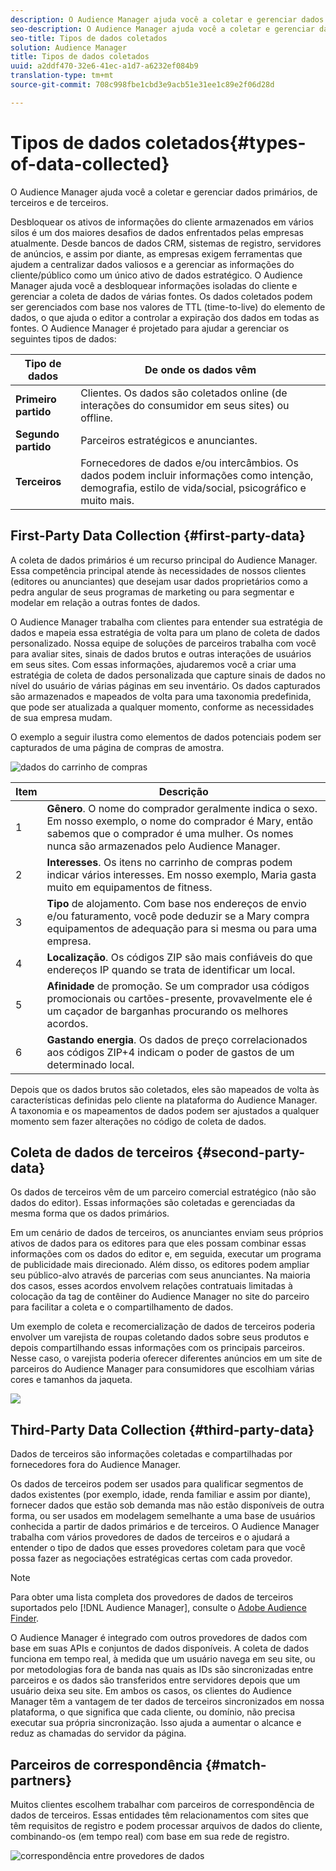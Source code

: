 ```yaml
---
description: O Audience Manager ajuda você a coletar e gerenciar dados primários, de terceiros e de terceiros.
seo-description: O Audience Manager ajuda você a coletar e gerenciar dados primários, de terceiros e de terceiros.
seo-title: Tipos de dados coletados
solution: Audience Manager
title: Tipos de dados coletados
uuid: a2ddf470-32e6-41ec-a1d7-a6232ef084b9
translation-type: tm+mt
source-git-commit: 708c998fbe1cbd3e9acb51e31ee1c89e2f06d28d

---
```



# Tipos de dados coletados{#types-of-data-collected}

O Audience Manager ajuda você a coletar e gerenciar dados primários, de terceiros e de terceiros.

Desbloquear os ativos de informações do cliente armazenados em vários silos é um dos maiores desafios de dados enfrentados pelas empresas atualmente. Desde bancos de dados CRM, sistemas de registro, servidores de anúncios, e assim por diante, as empresas exigem ferramentas que ajudem a centralizar dados valiosos e a gerenciar as informações do cliente/público como um único ativo de dados estratégico. O Audience Manager ajuda você a desbloquear informações isoladas do cliente e gerenciar a coleta de dados de várias fontes. Os dados coletados podem ser gerenciados com base nos valores de TTL (time-to-live) do elemento de dados, o que ajuda o editor a controlar a expiração dos dados em todas as fontes. O Audience Manager é projetado para ajudar a gerenciar os seguintes tipos de dados:

| Tipo de dados | De onde os dados vêm |
|---|---|
| **Primeiro partido** | Clientes. Os dados são coletados online (de interações do consumidor em seus sites) ou offline. |
| **Segundo partido** | Parceiros estratégicos e anunciantes. |
| **Terceiros** | Fornecedores de dados e/ou intercâmbios. Os dados podem incluir informações como intenção, demografia, estilo de vida/social, psicográfico e muito mais. |

## First-Party Data Collection {#first-party-data}

A coleta de dados primários é um recurso principal do Audience Manager. Essa competência principal atende às necessidades de nossos clientes (editores ou anunciantes) que desejam usar dados proprietários como a pedra angular de seus programas de marketing ou para segmentar e modelar em relação a outras fontes de dados.

<!-- 

c_1st_party_data.xml

 -->

O Audience Manager trabalha com clientes para entender sua estratégia de dados e mapeia essa estratégia de volta para um plano de coleta de dados personalizado. Nossa equipe de soluções de parceiros trabalha com você para avaliar sites, sinais de dados brutos e outras interações de usuários em seus sites. Com essas informações, ajudaremos você a criar uma estratégia de coleta de dados personalizada que capture sinais de dados no nível do usuário de várias páginas em seu inventário. Os dados capturados são armazenados e mapeados de volta para uma taxonomia predefinida, que pode ser atualizada a qualquer momento, conforme as necessidades de sua empresa mudam.

O exemplo a seguir ilustra como elementos de dados potenciais podem ser capturados de uma página de compras de amostra.

![dados do carrinho de compras](assets/shopping-cart-data.png)

| Item | Descrição |
|---|---|
| 1 | **Gênero**. O nome do comprador geralmente indica o sexo. Em nosso exemplo, o nome do comprador é Mary, então sabemos que o comprador é uma mulher. Os nomes nunca são armazenados pelo Audience Manager. |
| 2 | **Interesses**. Os itens no carrinho de compras podem indicar vários interesses. Em nosso exemplo, Maria gasta muito em equipamentos de fitness. |
| 3 | **Tipo** de alojamento. Com base nos endereços de envio e/ou faturamento, você pode deduzir se a Mary compra equipamentos de adequação para si mesma ou para uma empresa. |
| 4 | **Localização**. Os códigos ZIP são mais confiáveis do que endereços IP quando se trata de identificar um local. |
| 5 | **Afinidade** de promoção. Se um comprador usa códigos promocionais ou cartões-presente, provavelmente ele é um caçador de barganhas procurando os melhores acordos. |
| 6 | **Gastando energia**. Os dados de preço correlacionados aos códigos ZIP+4 indicam o poder de gastos de um determinado local. |

Depois que os dados brutos são coletados, eles são mapeados de volta às características definidas pelo cliente na plataforma do Audience Manager. A taxonomia e os mapeamentos de dados podem ser ajustados a qualquer momento sem fazer alterações no código de coleta de dados.

## Coleta de dados de terceiros {#second-party-data}

Os dados de terceiros vêm de um parceiro comercial estratégico (não são dados do editor). Essas informações são coletadas e gerenciadas da mesma forma que os dados primários.

<!-- 

c_2nd_party_data.xml

 -->

Em um cenário de dados de terceiros, os anunciantes enviam seus próprios ativos de dados para os editores para que eles possam combinar essas informações com os dados do editor e, em seguida, executar um programa de publicidade mais direcionado. Além disso, os editores podem ampliar seu público-alvo através de parcerias com seus anunciantes. Na maioria dos casos, esses acordos envolvem relações contratuais limitadas à colocação da tag de contêiner do Audience Manager no site do parceiro para facilitar a coleta e o compartilhamento de dados.

Um exemplo de coleta e recomercialização de dados de terceiros poderia envolver um varejista de roupas coletando dados sobre seus produtos e depois compartilhando essas informações com os principais parceiros. Nesse caso, o varejista poderia oferecer diferentes anúncios em um site de parceiros do Audience Manager para consumidores que escolhiam várias cores e tamanhos da jaqueta.

![](assets/shopping-cart-traits.png)

## Third-Party Data Collection {#third-party-data}

Dados de terceiros são informações coletadas e compartilhadas por fornecedores fora do Audience Manager.

<!-- 

c_3rd_party_data.xml

 -->

Os dados de terceiros podem ser usados para qualificar segmentos de dados existentes (por exemplo, idade, renda familiar e assim por diante), fornecer dados que estão sob demanda mas não estão disponíveis de outra forma, ou ser usados em modelagem semelhante a uma base de usuários conhecida a partir de dados primários e de terceiros. O Audience Manager trabalha com vários provedores de dados de terceiros e o ajudará a entender o tipo de dados que esses provedores coletam para que você possa fazer as negociações estratégicas certas com cada provedor.

>[!NOTE]
>
>Para obter uma lista completa dos provedores de dados de terceiros suportados pelo [!DNL Audience Manager], consulte o [Adobe Audience Finder](https://www.adobe-audience-finder.com/).

O Audience Manager é integrado com outros provedores de dados com base em suas APIs e conjuntos de dados disponíveis. A coleta de dados funciona em tempo real, à medida que um usuário navega em seu site, ou por metodologias fora de banda nas quais as IDs são sincronizadas entre parceiros e os dados são transferidos entre servidores depois que um usuário deixa seu site. Em ambos os casos, os clientes do Audience Manager têm a vantagem de ter dados de terceiros sincronizados em nossa plataforma, o que significa que cada cliente, ou domínio, não precisa executar sua própria sincronização. Isso ajuda a aumentar o alcance e reduz as chamadas do servidor da página.

## Parceiros de correspondência {#match-partners}

Muitos clientes escolhem trabalhar com parceiros de correspondência de dados de terceiros. Essas entidades têm relacionamentos com sites que têm requisitos de registro e podem processar arquivos de dados do cliente, combinando-os (em tempo real) com base em sua rede de registro.

![correspondência entre provedores de dados](assets/data-provider-match.png)
